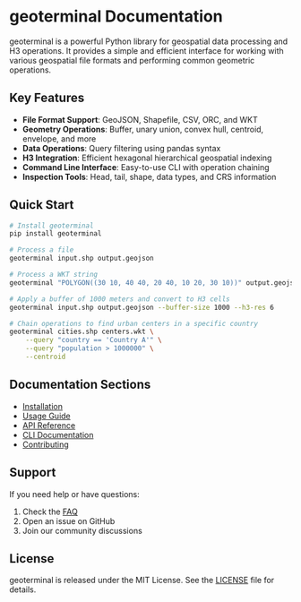 # geoterminal Documentation

geoterminal is a powerful Python library for geospatial data processing and H3 operations. It provides a simple and efficient interface for working with various geospatial file formats and performing common geometric operations.

## Key Features

- **File Format Support**: GeoJSON, Shapefile, CSV, ORC, and WKT
- **Geometry Operations**: Buffer, unary union, convex hull, centroid, envelope, and more
- **Data Operations**: Query filtering using pandas syntax
- **H3 Integration**: Efficient hexagonal hierarchical geospatial indexing
- **Command Line Interface**: Easy-to-use CLI with operation chaining
- **Inspection Tools**: Head, tail, shape, data types, and CRS information

## Quick Start

```bash
# Install geoterminal
pip install geoterminal

# Process a file
geoterminal input.shp output.geojson

# Process a WKT string
geoterminal "POLYGON((30 10, 40 40, 20 40, 10 20, 30 10))" output.geojson

# Apply a buffer of 1000 meters and convert to H3 cells
geoterminal input.shp output.geojson --buffer-size 1000 --h3-res 6

# Chain operations to find urban centers in a specific country
geoterminal cities.shp centers.wkt \
    --query "country == 'Country A'" \
    --query "population > 1000000" \
    --centroid
```

## Documentation Sections

- [Installation](installation.md)
- [Usage Guide](usage.md)
- [API Reference](usage.md#python-api)
- [CLI Documentation](cli.md)
- [Contributing](contributing.md)

## Support

If you need help or have questions:

1. Check the [FAQ](faq.md)
2. Open an issue on GitHub
3. Join our community discussions

## License

geoterminal is released under the MIT License. See the [LICENSE](https://github.com/jeronimoluza/geoterminal/blob/main/LICENSE) file for details.
